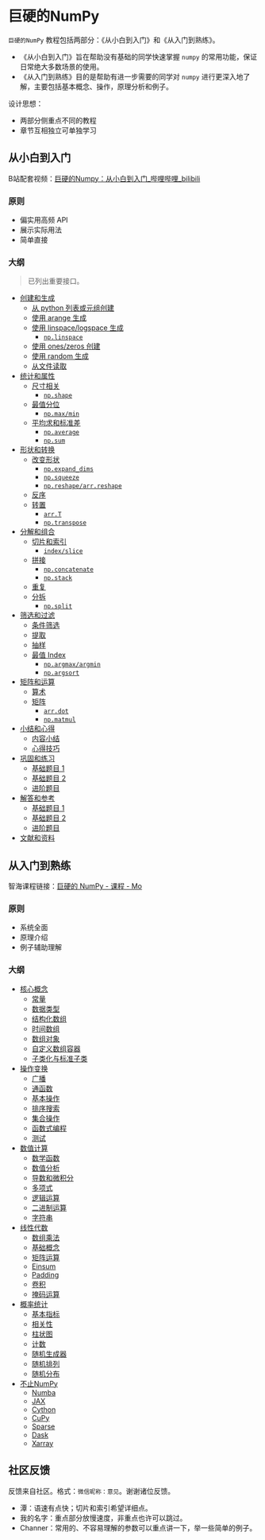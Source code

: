 # 巨硬的NumPy

`巨硬的NumPy` 教程包括两部分：《从小白到入门》和《从入门到熟练》。

- 《从小白到入门》旨在帮助没有基础的同学快速掌握 `numpy` 的常用功能，保证日常绝大多数场景的使用。
- 《从入门到熟练》目的是帮助有进一步需要的同学对 `numpy` 进行更深入地了解，主要包括基本概念、操作，原理分析和例子。

设计思想：

- 两部分侧重点不同的教程
- 章节互相独立可单独学习

## 从小白到入门

B站配套视频：[巨硬的Numpy：从小白到入门_哔哩哔哩_bilibili](https://www.bilibili.com/video/BV1Ym4y1U7at/?share_source=copy_web&vd_source=cea86f777e9ba73f1a486c90773fcb03)

### 原则

- 偏实用高频 API
- 展示实际用法
- 简单直接

### 大纲

>已列出重要接口。

- [创建和生成](https://nbviewer.org/github/datawhalechina/powerful-numpy/blob/main/src/introduction/ch-all.ipynb#创建和生成)
    - [从 python 列表或元组创建](https://nbviewer.org/github/datawhalechina/powerful-numpy/blob/main/src/introduction/ch-all.ipynb#从-python-列表或元组创建)
    - [使用 arange 生成](https://nbviewer.org/github/datawhalechina/powerful-numpy/blob/main/src/introduction/ch-all.ipynb#使用-arange-生成)
    - [使用 linspace/logspace 生成](https://nbviewer.org/github/datawhalechina/powerful-numpy/blob/main/src/introduction/ch-all.ipynb#使用-linspace/logspace-生成)
        - [`np.linspace`](https://nbviewer.org/github/datawhalechina/powerful-numpy/blob/main/src/introduction/ch-all.ipynb#np.linspace)
    - [使用 ones/zeros 创建](https://nbviewer.org/github/datawhalechina/powerful-numpy/blob/main/src/introduction/ch-all.ipynb#使用-ones/zeros-创建)
    - [使用 random 生成](https://nbviewer.org/github/datawhalechina/powerful-numpy/blob/main/src/introduction/ch-all.ipynb#使用-random-生成)
    - [从文件读取](https://nbviewer.org/github/datawhalechina/powerful-numpy/blob/main/src/introduction/ch-all.ipynb#从文件读取)
- [统计和属性](https://nbviewer.org/github/datawhalechina/powerful-numpy/blob/main/src/introduction/ch-all.ipynb#统计和属性)
    - [尺寸相关](https://nbviewer.org/github/datawhalechina/powerful-numpy/blob/main/src/introduction/ch-all.ipynb#尺寸相关)
        - [`np.shape`](https://nbviewer.org/github/datawhalechina/powerful-numpy/blob/main/src/introduction/ch-all.ipynb#np.shape)
    - [最值分位](https://nbviewer.org/github/datawhalechina/powerful-numpy/blob/main/src/introduction/ch-all.ipynb#最值分位)
        - [`np.max/min`](https://nbviewer.org/github/datawhalechina/powerful-numpy/blob/main/src/introduction/ch-all.ipynb#np.max/min)
    - [平均求和标准差](https://nbviewer.org/github/datawhalechina/powerful-numpy/blob/main/src/introduction/ch-all.ipynb#平均求和标准差)
        - [`np.average`](https://nbviewer.org/github/datawhalechina/powerful-numpy/blob/main/src/introduction/ch-all.ipynb#np.average)
        - [`np.sum`](https://nbviewer.org/github/datawhalechina/powerful-numpy/blob/main/src/introduction/ch-all.ipynb#np.sum)
- [形状和转换](https://nbviewer.org/github/datawhalechina/powerful-numpy/blob/main/src/introduction/ch-all.ipynb#形状和转换)
    - [改变形状](https://nbviewer.org/github/datawhalechina/powerful-numpy/blob/main/src/introduction/ch-all.ipynb#改变形状)
        - [`np.expand_dims`](https://nbviewer.org/github/datawhalechina/powerful-numpy/blob/main/src/introduction/ch-all.ipynb#np.expand_dims)
        - [`np.squeeze`](https://nbviewer.org/github/datawhalechina/powerful-numpy/blob/main/src/introduction/ch-all.ipynb#np.squeeze)
        - [`np.reshape/arr.reshape`](https://nbviewer.org/github/datawhalechina/powerful-numpy/blob/main/src/introduction/ch-all.ipynb#np.reshape/arr.reshape)
    - [反序](https://nbviewer.org/github/datawhalechina/powerful-numpy/blob/main/src/introduction/ch-all.ipynb#反序)
    - [转置](https://nbviewer.org/github/datawhalechina/powerful-numpy/blob/main/src/introduction/ch-all.ipynb#转置)
        - [`arr.T`](https://nbviewer.org/github/datawhalechina/powerful-numpy/blob/main/src/introduction/ch-all.ipynb#arr.T)
        - [`np.transpose`](https://nbviewer.org/github/datawhalechina/powerful-numpy/blob/main/src/introduction/ch-all.ipynb#np.transpose)
- [分解和组合](https://nbviewer.org/github/datawhalechina/powerful-numpy/blob/main/src/introduction/ch-all.ipynb#分解和组合)
    - [切片和索引](https://nbviewer.org/github/datawhalechina/powerful-numpy/blob/main/src/introduction/ch-all.ipynb#切片和索引)
        - [`index/slice`](https://nbviewer.org/github/datawhalechina/powerful-numpy/blob/main/src/introduction/ch-all.ipynb#index/slice)
    - [拼接](https://nbviewer.org/github/datawhalechina/powerful-numpy/blob/main/src/introduction/ch-all.ipynb#拼接)
        - [`np.concatenate`](https://nbviewer.org/github/datawhalechina/powerful-numpy/blob/main/src/introduction/ch-all.ipynb#np.concatenate)
        - [`np.stack`](https://nbviewer.org/github/datawhalechina/powerful-numpy/blob/main/src/introduction/ch-all.ipynb#np.stack)
    - [重复](https://nbviewer.org/github/datawhalechina/powerful-numpy/blob/main/src/introduction/ch-all.ipynb#重复)
    - [分拆](https://nbviewer.org/github/datawhalechina/powerful-numpy/blob/main/src/introduction/ch-all.ipynb#分拆)
        - [`np.split`](https://nbviewer.org/github/datawhalechina/powerful-numpy/blob/main/src/introduction/ch-all.ipynb#np.split)
- [筛选和过滤](https://nbviewer.org/github/datawhalechina/powerful-numpy/blob/main/src/introduction/ch-all.ipynb#筛选和过滤)
    - [条件筛选](https://nbviewer.org/github/datawhalechina/powerful-numpy/blob/main/src/introduction/ch-all.ipynb#条件筛选)
    - [提取](https://nbviewer.org/github/datawhalechina/powerful-numpy/blob/main/src/introduction/ch-all.ipynb#提取)
    - [抽样](https://nbviewer.org/github/datawhalechina/powerful-numpy/blob/main/src/introduction/ch-all.ipynb#抽样)
    - [最值 Index](https://nbviewer.org/github/datawhalechina/powerful-numpy/blob/main/src/introduction/ch-all.ipynb#最值-Index)
        - [`np.argmax/argmin`](https://nbviewer.org/github/datawhalechina/powerful-numpy/blob/main/src/introduction/ch-all.ipynb#np.argmax/argmin)
        - [`np.argsort`](https://nbviewer.org/github/datawhalechina/powerful-numpy/blob/main/src/introduction/ch-all.ipynb#np.argsort)
- [矩阵和运算](https://nbviewer.org/github/datawhalechina/powerful-numpy/blob/main/src/introduction/ch-all.ipynb#矩阵和运算)
    - [算术](https://nbviewer.org/github/datawhalechina/powerful-numpy/blob/main/src/introduction/ch-all.ipynb#算术)
    - [矩阵](https://nbviewer.org/github/datawhalechina/powerful-numpy/blob/main/src/introduction/ch-all.ipynb#矩阵)
        - [`arr.dot`](https://nbviewer.org/github/datawhalechina/powerful-numpy/blob/main/src/introduction/ch-all.ipynb#arr.dot)
        - [`np.matmul`](https://nbviewer.org/github/datawhalechina/powerful-numpy/blob/main/src/introduction/ch-all.ipynb#np.matmul)
- [小结和心得](https://nbviewer.org/github/datawhalechina/powerful-numpy/blob/main/src/introduction/ch-all.ipynb#小结和心得)
    - [内容小结](https://nbviewer.org/github/datawhalechina/powerful-numpy/blob/main/src/introduction/ch-all.ipynb#内容小结)
    - [心得技巧](https://nbviewer.org/github/datawhalechina/powerful-numpy/blob/main/src/introduction/ch-all.ipynb#心得技巧)
- [巩固和练习](https://nbviewer.org/github/datawhalechina/powerful-numpy/blob/main/src/introduction/ch-all.ipynb#巩固和练习)
    - [基础题目 1](https://nbviewer.org/github/datawhalechina/powerful-numpy/blob/main/src/introduction/ch-all.ipynb#基础题目1)
    - [基础题目 2](https://nbviewer.org/github/datawhalechina/powerful-numpy/blob/main/src/introduction/ch-all.ipynb#基础题目2)
    - [进阶题目](https://nbviewer.org/github/datawhalechina/powerful-numpy/blob/main/src/introduction/ch-all.ipynb#进阶题目)
- [解答和参考](https://nbviewer.org/github/datawhalechina/powerful-numpy/blob/main/src/introduction/ch-all.ipynb#解答和参考)
    - [基础题目 1](https://nbviewer.org/github/datawhalechina/powerful-numpy/blob/main/src/introduction/ch-all.ipynb#基础题目1)
    - [基础题目 2](https://nbviewer.org/github/datawhalechina/powerful-numpy/blob/main/src/introduction/ch-all.ipynb#基础题目2)
    - [进阶题目](https://nbviewer.org/github/datawhalechina/powerful-numpy/blob/main/src/introduction/ch-all.ipynb#进阶题目)
- [文献和资料](https://nbviewer.org/github/datawhalechina/powerful-numpy/blob/main/src/introduction/ch-all.ipynb#文献和资料)

## 从入门到熟练

智海课程链接：[巨硬的 NumPy - 课程 - Mo](https://aiplusx.momodel.cn/classroom/class/658d2c90891ad518e0274bba?activeKey=section)

### 原则

- 系统全面
- 原理介绍
- 例子辅助理解

### 大纲

- [核心概念](https://nbviewer.org/github/datawhalechina/powerful-numpy/blob/main/src/skilled/ch01-core_concepts.ipynb)
    - [常量](https://nbviewer.org/github/datawhalechina/powerful-numpy/blob/main/src/skilled/ch01-core_concepts.ipynb#常量)
    - [数据类型](https://nbviewer.org/github/datawhalechina/powerful-numpy/blob/main/src/skilled/ch01-core_concepts.ipynb#数据类型)
    - [结构化数组](https://nbviewer.org/github/datawhalechina/powerful-numpy/blob/main/src/skilled/ch01-core_concepts.ipynb#结构化数组)
    - [时间数组](https://nbviewer.org/github/datawhalechina/powerful-numpy/blob/main/src/skilled/ch01-core_concepts.ipynb#时间数组)
    - [数组对象](https://nbviewer.org/github/datawhalechina/powerful-numpy/blob/main/src/skilled/ch01-core_concepts.ipynb#数组对象)
    - [自定义数组容器](https://nbviewer.org/github/datawhalechina/powerful-numpy/blob/main/src/skilled/ch01-core_concepts.ipynb#自定义数组容器)
    - [子类化与标准子类](https://nbviewer.org/github/datawhalechina/powerful-numpy/blob/main/src/skilled/ch01-core_concepts.ipynb#子类化与标准子类)
- [操作变换](https://nbviewer.org/github/datawhalechina/powerful-numpy/blob/main/src/skilled/ch02-manipulation.ipynb)
    - [广播](https://nbviewer.org/github/datawhalechina/powerful-numpy/blob/main/src/skilled/ch02-manipulation.ipynb#广播)
    - [通函数](https://nbviewer.org/github/datawhalechina/powerful-numpy/blob/main/src/skilled/ch02-manipulation.ipynb#通函数)
    - [基本操作](https://nbviewer.org/github/datawhalechina/powerful-numpy/blob/main/src/skilled/ch02-manipulation.ipynb#基本操作)
    - [排序搜索](https://nbviewer.org/github/datawhalechina/powerful-numpy/blob/main/src/skilled/ch02-manipulation.ipynb#排序搜索)
    - [集合操作](https://nbviewer.org/github/datawhalechina/powerful-numpy/blob/main/src/skilled/ch02-manipulation.ipynb#集合操作)
    - [函数式编程](https://nbviewer.org/github/datawhalechina/powerful-numpy/blob/main/src/skilled/ch02-manipulation.ipynb#函数式编程)
    - [测试](https://nbviewer.org/github/datawhalechina/powerful-numpy/blob/main/src/skilled/ch02-manipulation.ipynb#测试)
- [数值计算](https://nbviewer.org/github/datawhalechina/powerful-numpy/blob/main/src/skilled/ch03-numeric_calculation.ipynb)
    - [数学函数](https://nbviewer.org/github/datawhalechina/powerful-numpy/blob/main/src/skilled/ch03-numeric_calculation.ipynb#数学函数)
    - [数值分析](https://nbviewer.org/github/datawhalechina/powerful-numpy/blob/main/src/skilled/ch03-numeric_calculation.ipynb#数值分析)
    - [导数和微积分](https://nbviewer.org/github/datawhalechina/powerful-numpy/blob/main/src/skilled/ch03-numeric_calculation.ipynb#导数和微积分)
    - [多项式](https://nbviewer.org/github/datawhalechina/powerful-numpy/blob/main/src/skilled/ch03-numeric_calculation.ipynb#多项式)
    - [逻辑运算](https://nbviewer.org/github/datawhalechina/powerful-numpy/blob/main/src/skilled/ch03-numeric_calculation.ipynb#逻辑运算)
    - [二进制运算](https://nbviewer.org/github/datawhalechina/powerful-numpy/blob/main/src/skilled/ch03-numeric_calculation.ipynb#二进制运算)
    - [字符串](https://nbviewer.org/github/datawhalechina/powerful-numpy/blob/main/src/skilled/ch03-numeric_calculation.ipynb#字符串)
- [线性代数](https://nbviewer.org/github/datawhalechina/powerful-numpy/blob/main/src/skilled/ch04-linear_algebra.ipynb)
    - [数组乘法](https://nbviewer.org/github/datawhalechina/powerful-numpy/blob/main/src/skilled/ch04-linear_algebra.ipynb#数组乘法)
    - [基础概念](https://nbviewer.org/github/datawhalechina/powerful-numpy/blob/main/src/skilled/ch04-linear_algebra.ipynb#基础概念)
    - [矩阵运算](https://nbviewer.org/github/datawhalechina/powerful-numpy/blob/main/src/skilled/ch04-linear_algebra.ipynb#矩阵运算)
    - [Einsum](https://nbviewer.org/github/datawhalechina/powerful-numpy/blob/main/src/skilled/ch04-linear_algebra.ipynb#Einsum)
    - [Padding](https://nbviewer.org/github/datawhalechina/powerful-numpy/blob/main/src/skilled/ch04-linear_algebra.ipynb#Padding)
    - [卷积](https://nbviewer.org/github/datawhalechina/powerful-numpy/blob/main/src/skilled/ch04-linear_algebra.ipynb#卷积)
    - [掩码运算](https://nbviewer.org/github/datawhalechina/powerful-numpy/blob/main/src/skilled/ch04-linear_algebra.ipynb#掩码运算)
- [概率统计](https://nbviewer.org/github/datawhalechina/powerful-numpy/blob/main/src/skilled/ch05-probability_statistics.ipynb)
    - [基本指标](https://nbviewer.org/github/datawhalechina/powerful-numpy/blob/main/src/skilled/ch05-probability_statistics.ipynb#基本指标)
    - [相关性](https://nbviewer.org/github/datawhalechina/powerful-numpy/blob/main/src/skilled/ch05-probability_statistics.ipynb#相关性)
    - [柱状图](https://nbviewer.org/github/datawhalechina/powerful-numpy/blob/main/src/skilled/ch05-probability_statistics.ipynb#柱状图)
    - [计数](https://nbviewer.org/github/datawhalechina/powerful-numpy/blob/main/src/skilled/ch05-probability_statistics.ipynb#计数)
    - [随机生成器](https://nbviewer.org/github/datawhalechina/powerful-numpy/blob/main/src/skilled/ch05-probability_statistics.ipynb#随机生成器)
    - [随机排列](https://nbviewer.org/github/datawhalechina/powerful-numpy/blob/main/src/skilled/ch05-probability_statistics.ipynb#随机排列)
    - [随机分布](https://nbviewer.org/github/datawhalechina/powerful-numpy/blob/main/src/skilled/ch05-probability_statistics.ipynb#随机分布)
- [不止NumPy](https://nbviewer.org/github/datawhalechina/powerful-numpy/blob/main/src/skilled/ch06-morethan_numpy.ipynb)
    - [Numba](https://nbviewer.org/github/datawhalechina/powerful-numpy/blob/main/src/skilled/ch06-morethan_numpy.ipynb#Numba)
    - [JAX](https://nbviewer.org/github/datawhalechina/powerful-numpy/blob/main/src/skilled/ch06-morethan_numpy.ipynb#JAX)
    - [Cython](https://nbviewer.org/github/datawhalechina/powerful-numpy/blob/main/src/skilled/ch06-morethan_numpy.ipynb#Cython)
    - [CuPy](https://nbviewer.org/github/datawhalechina/powerful-numpy/blob/main/src/skilled/ch06-morethan_numpy.ipynb#CuPy)
    - [Sparse](https://nbviewer.org/github/datawhalechina/powerful-numpy/blob/main/src/skilled/ch06-morethan_numpy.ipynb#Sparse)
    - [Dask](https://nbviewer.org/github/datawhalechina/powerful-numpy/blob/main/src/skilled/ch06-morethan_numpy.ipynb#Dask)
    - [Xarray](https://nbviewer.org/github/datawhalechina/powerful-numpy/blob/main/src/skilled/ch06-morethan_numpy.ipynb#Xarray)


## 社区反馈


反馈来自社区。格式：`微信昵称：意见`。谢谢诸位反馈。

- 潭：语速有点快；切片和索引希望详细点。
- 我的名字：重点部分放慢速度，非重点也许可以跳过。
- Channer：常用的、不容易理解的参数可以重点讲一下，举一些简单的例子。

